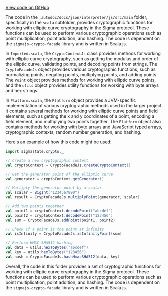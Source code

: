 [View code on GitHub](sigmastate-interpreterhttps://github.com/ScorexFoundation/sigmastate-interpreter/.autodoc/docs/json/interpreter/js/src/main)

The code in the `.autodoc/docs/json/interpreter/js/src/main` folder, specifically in the `scala` subfolder, provides cryptographic functions for working with elliptic curve cryptography in the Sigma protocol. These functions can be used to perform various cryptographic operations such as point multiplication, point addition, and hashing. The code is dependent on the `sigmajs-crypto-facade` library and is written in Scala.js.

In `Imported.scala`, the `CryptoContextJs` class provides methods for working with elliptic curve cryptography, such as getting the modulus and order of the elliptic curve, validating points, and decoding points from strings. The `CryptoFacadeJs` object provides various cryptographic functions, such as normalizing points, negating points, multiplying points, and adding points. The `Point` object provides methods for working with elliptic curve points, and the `utils` object provides utility functions for working with byte arrays and hex strings.

In `Platform.scala`, the `Platform` object provides a JVM-specific implementation of various cryptographic methods used in the larger project. It contains several methods for working with elliptic curve points and field elements, such as getting the x and y coordinates of a point, encoding a field element, and multiplying two points together. The `Platform` object also contains methods for working with byte arrays and JavaScript typed arrays, cryptographic contexts, random number generation, and hashing.

Here's an example of how this code might be used:

```scala
import sigmastate.crypto._

// Create a new cryptographic context
val cryptoContext = CryptoFacadeJs.createCryptoContext()

// Get the generator point of the elliptic curve
val generator = cryptoContext.getGenerator()

// Multiply the generator point by a scalar
val scalar = BigInt("1234567890")
val result = CryptoFacadeJs.multiplyPoint(generator, scalar)

// Add two points together
val point1 = cryptoContext.decodePoint("abcdef")
val point2 = cryptoContext.decodePoint("123456")
val sum = CryptoFacadeJs.addPoint(point1, point2)

// Check if a point is the point at infinity
val isInfinity = CryptoFacadeJs.isInfinityPoint(sum)

// Perform HMAC-SHA512 hashing
val data = utils.hexToBytes("abcdef")
val key = utils.hexToBytes("123456")
val hash = CryptoFacadeJs.hashHmacSHA512(data, key)
```

Overall, the code in this folder provides a set of cryptographic functions for working with elliptic curve cryptography in the Sigma protocol. These functions can be used to perform various cryptographic operations such as point multiplication, point addition, and hashing. The code is dependent on the `sigmajs-crypto-facade` library and is written in Scala.js.
